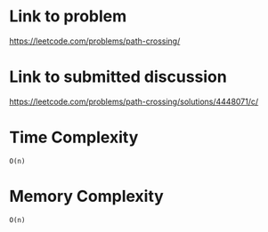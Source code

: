 # Link to problem
https://leetcode.com/problems/path-crossing/

# Link to submitted discussion
https://leetcode.com/problems/path-crossing/solutions/4448071/c/

# Time Complexity
`O(n)`

# Memory Complexity
`O(n)`
